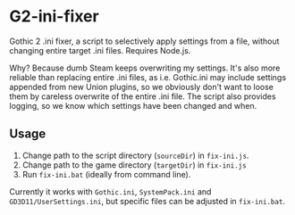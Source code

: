 # G2-ini-fixer
Gothic 2 .ini fixer, a script to selectively apply settings from a file, without changing entire target .ini files. Requires Node.js.

Why? Because dumb Steam keeps overwriting my settings. It's also more reliable than replacing entire .ini files, as i.e. Gothic.ini may include settings appended from new Union plugins, so we obviously don't want to loose them by careless overwrite of the entire .ini file. The script also provides logging, so we know which settings have been changed and when.

## Usage
1. Change path to the script directory (`sourceDir`) in `fix-ini.js`.
2. Change path to the game directory (`targetDir`) in `fix-ini.js`
3. Run `fix-ini.bat` (ideally from command line).


Currently it works with `Gothic.ini`, `SystemPack.ini` and `GD3D11/UserSettings.ini`, but specific files can be adjusted in `fix-ini.bat`.

